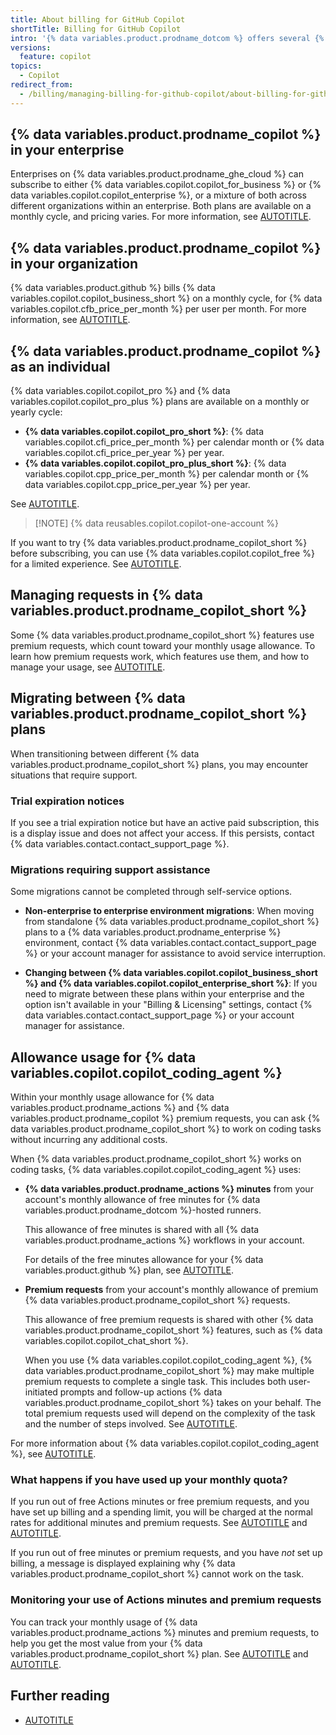 ```yaml
---
title: About billing for GitHub Copilot
shortTitle: Billing for GitHub Copilot
intro: '{% data variables.product.prodname_dotcom %} offers several {% data variables.product.prodname_copilot_short %} plans for enterprises, organizations, and individual developers.'
versions:
  feature: copilot
topics:
  - Copilot
redirect_from:
  - /billing/managing-billing-for-github-copilot/about-billing-for-github-copilot
---
```


## {% data variables.product.prodname_copilot %} in your enterprise

Enterprises on {% data variables.product.prodname_ghe_cloud %} can subscribe to either {% data variables.copilot.copilot_for_business %} or {% data variables.copilot.copilot_enterprise %}, or a mixture of both across different organizations within an enterprise. Both plans are available on a monthly cycle, and pricing varies. For more information, see [AUTOTITLE](/copilot/managing-copilot/managing-copilot-for-your-enterprise/managing-the-copilot-subscription-for-your-enterprise/about-billing-for-github-copilot-in-your-enterprise).

## {% data variables.product.prodname_copilot %} in your organization

{% data variables.product.github %} bills {% data variables.copilot.copilot_business_short %} on a monthly cycle, for {% data variables.copilot.cfb_price_per_month %} per user per month. For more information, see [AUTOTITLE](/copilot/managing-copilot/managing-github-copilot-in-your-organization/managing-the-copilot-subscription-for-your-organization/about-billing-for-github-copilot-in-your-organization).

## {% data variables.product.prodname_copilot %} as an individual

{% data variables.copilot.copilot_pro %} and {% data variables.copilot.copilot_pro_plus %} plans are available on a monthly or yearly cycle:

* **{% data variables.copilot.copilot_pro_short %}**: {% data variables.copilot.cfi_price_per_month %} per calendar month or {% data variables.copilot.cfi_price_per_year %} per year.
* **{% data variables.copilot.copilot_pro_plus_short %}**: {% data variables.copilot.cpp_price_per_month %} per calendar month or {% data variables.copilot.cpp_price_per_year %} per year.

See [AUTOTITLE](/copilot/managing-copilot/managing-copilot-as-an-individual-subscriber/managing-your-copilot-subscription/about-billing-for-github-copilot-individual).

> [!NOTE] {% data reusables.copilot.copilot-one-account %}

If you want to try {% data variables.product.prodname_copilot_short %} before subscribing, you can use {% data variables.copilot.copilot_free %} for a limited experience. See [AUTOTITLE](/copilot/managing-copilot/managing-copilot-as-an-individual-subscriber/about-github-copilot-free).

## Managing requests in {% data variables.product.prodname_copilot_short %}

Some {% data variables.product.prodname_copilot_short %} features use premium requests, which count toward your monthly usage allowance. To learn how premium requests work, which features use them, and how to manage your usage, see [AUTOTITLE](/copilot/managing-copilot/understanding-and-managing-copilot-usage/understanding-and-managing-requests-in-copilot).

## Migrating between {% data variables.product.prodname_copilot_short %} plans

When transitioning between different {% data variables.product.prodname_copilot_short %} plans, you may encounter situations that require support.

### Trial expiration notices

If you see a trial expiration notice but have an active paid subscription, this is a display issue and does not affect your access. If this persists, contact {% data variables.contact.contact_support_page %}.

### Migrations requiring support assistance

Some migrations cannot be completed through self-service options.

* **Non-enterprise to enterprise environment migrations**: When moving from standalone {% data variables.product.prodname_copilot_short %} plans to a {% data variables.product.prodname_enterprise %} environment, contact {% data variables.contact.contact_support_page %} or your account manager for assistance to avoid service interruption.

* **Changing between {% data variables.copilot.copilot_business_short %} and {% data variables.copilot.copilot_enterprise_short %}**: If you need to migrate between these plans within your enterprise and the option isn't available in your "Billing & Licensing" settings, contact {% data variables.contact.contact_support_page %} or your account manager for assistance.

## Allowance usage for {% data variables.copilot.copilot_coding_agent %}

Within your monthly usage allowance for {% data variables.product.prodname_actions %} and {% data variables.product.prodname_copilot %} premium requests, you can ask {% data variables.product.prodname_copilot_short %} to work on coding tasks without incurring any additional costs.

When {% data variables.product.prodname_copilot_short %} works on coding tasks, {% data variables.copilot.copilot_coding_agent %} uses:

* **{% data variables.product.prodname_actions %} minutes** from your account's monthly allowance of free minutes for {% data variables.product.prodname_dotcom %}-hosted runners.

  This allowance of free minutes is shared with all {% data variables.product.prodname_actions %} workflows in your account.

  For details of the free minutes allowance for your {% data variables.product.github %} plan, see [AUTOTITLE](/billing/managing-billing-for-github-actions/about-billing-for-github-actions#included-storage-and-minutes).

* **Premium requests** from your account's monthly allowance of premium {% data variables.product.prodname_copilot_short %} requests.

  This allowance of free premium requests is shared with other {% data variables.product.prodname_copilot_short %} features, such as {% data variables.copilot.copilot_chat_short %}.

  When you use {% data variables.copilot.copilot_coding_agent %}, {% data variables.product.prodname_copilot_short %} may make multiple premium requests to complete a single task. This includes both user-initiated prompts and follow-up actions {% data variables.product.prodname_copilot_short %} takes on your behalf. The total premium requests used will depend on the complexity of the task and the number of steps involved. See [AUTOTITLE](/copilot/managing-copilot/managing-copilot-as-an-individual-subscriber/monitoring-usage-and-entitlements/avoiding-unexpected-copilot-costs).

For more information about {% data variables.copilot.copilot_coding_agent %}, see [AUTOTITLE](/copilot/using-github-copilot/coding-agent/about-assigning-tasks-to-copilot).

### What happens if you have used up your monthly quota?

If you run out of free Actions minutes or free premium requests, and you have set up billing and a spending limit, you will be charged at the normal rates for additional minutes and premium requests. See [AUTOTITLE](/billing/managing-billing-for-github-actions/about-billing-for-github-actions) and [AUTOTITLE](/enterprise-cloud@latest/copilot/managing-copilot/monitoring-usage-and-entitlements/about-premium-requests#additional-premium-requests).

If you run out of free minutes or premium requests, and you have _not_ set up billing, a message is displayed explaining why {% data variables.product.prodname_copilot_short %} cannot work on the task.

### Monitoring your use of Actions minutes and premium requests

You can track your monthly usage of {% data variables.product.prodname_actions %} minutes and premium requests, to help you get the most value from your {% data variables.product.prodname_copilot_short %} plan. See [AUTOTITLE](/enterprise-cloud@latest/billing/managing-billing-for-your-products/managing-billing-for-github-actions/viewing-your-github-actions-usage) and [AUTOTITLE](/enterprise-cloud@latest/copilot/managing-copilot/understanding-and-managing-copilot-usage/monitoring-your-copilot-usage-and-entitlements).

## Further reading

* [AUTOTITLE](/copilot/about-github-copilot/subscription-plans-for-github-copilot)
